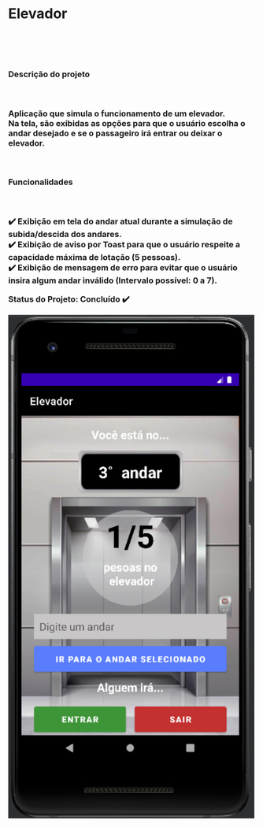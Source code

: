 <h1> Elevador <h1><br>
  
<h3>Descrição do projeto<h3><br>
  
<p>Aplicação que simula o funcionamento de um elevador.<br>
Na tela, são exibidas as opções para que o usuário escolha o andar desejado e se o passageiro irá entrar ou deixar o elevador.</p><br>
  
<h3>Funcionalidades<h3><br>
  
✔️ Exibição em tela do andar atual durante a simulação de subida/descida dos andares.<br>
✔️ Exibição de aviso por Toast para que o usuário respeite a capacidade máxima de lotação (5 pessoas).<br>
✔️ Exibição de mensagem de erro para evitar que o usuário insira algum andar inválido (Intervalo possível: 0 a 7).<br>
  
Status do Projeto: Concluído ✔️

<img src="elevador.png" width="500px"></img>
